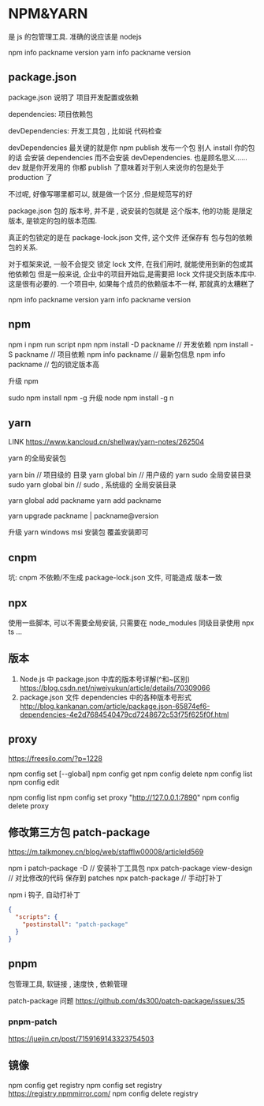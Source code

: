 # NPM&YARN

是 js 的包管理工具. 准确的说应该是 nodejs

npm info packname version
yarn info packname version

## package.json

package.json
说明了 项目开发配置或依赖

dependencies: 项目依赖包

devDependencies: 开发工具包 , 比如说 代码检查

devDependencies 最关键的就是你 npm publish 发布一个包
别人 install 你的包的话 会安装 dependencies 而不会安装 devDependencies. 也是顾名思义……dev 就是你开发用的 你都 publish 了意味着对于别人来说你的包是处于 production 了

不过呢, 好像写哪里都可以, 就是做一个区分 ,但是规范写的好

package.json 包的 版本号, 并不是 , 说安装的包就是 这个版本,
他的功能 是限定版本, 是锁定的包的版本范围.

真正的包锁定的是在 package-lock.json 文件,
这个文件 还保存有 包与包的依赖包的关系.

对于框架来说, 一般不会提交 锁定 lock 文件, 在我们用时, 就能使用到新的包或其他依赖包
但是一般来说, 企业中的项目开始后,是需要把 lock 文件提交到版本库中. 这是很有必要的.
一个项目中, 如果每个成员的依赖版本不一样, 那就真的太糟糕了

npm info packname version
yarn info packname version

## npm

npm i
npm run script
npm
npm install -D packname // 开发依赖
npm install -S packname // 项目依赖
npm info packname // 最新包信息
npm info packname // 包的锁定版本高

升级 npm

sudo npm install npm -g
升级 node
npm install -g n

## yarn

LINK
https://www.kancloud.cn/shellway/yarn-notes/262504

yarn 的全局安装包

yarn bin // 项目级的 目录
yarn global bin // 用户级的 yarn sudo 全局安装目录
sudo yarn global bin // sudo , 系统级的 全局安装目录

yarn global add packname
yarn add packname

yarn upgrade packname | packname@version

升级 yarn
windows msi 安装包 覆盖安装即可

## cnpm

坑: cnpm 不依赖/不生成 package-lock.json 文件, 可能造成 版本一致

## npx

使用一些脚本, 可以不需要全局安装, 只需要在 node_modules 同级目录使用
npx ts ...

## 版本

1. Node.js 中 package.json 中库的版本号详解(^和~区别)
   https://blog.csdn.net/njweiyukun/article/details/70309066
2. package.json 文件 dependencies 中的各种版本号形式
   http://blog.kankanan.com/article/package.json-65874ef6-dependencies-4e2d7684540479cd7248672c53f75f625f0f.html

## proxy

https://freesilo.com/?p=1228

npm config set <key> <value> [--global]
npm config get <key>
npm config delete <key>
npm config list
npm config edit

npm config list
npm config set proxy "http://127.0.0.1:7890"
npm config delete proxy

## 修改第三方包 patch-package

https://m.talkmoney.cn/blog/web/stafflw00008/articleId569

npm i patch-package -D // 安装补丁工具包
npx patch-package view-design // 对比修改的代码 保存到 patches
npx patch-package // 手动打补丁

npm i 钩子, 自动打补丁

```json package.json
{
  "scripts": {
    "postinstall": "patch-package"
  }
}
```

## pnpm

包管理工具, 软链接 , 速度快 , 依赖管理

patch-package 问题
https://github.com/ds300/patch-package/issues/35

### pnpm-patch

https://juejin.cn/post/7159169143323754503

## 镜像
npm config get registry
npm config set registry https://registry.npmmirror.com/
npm config delete registry